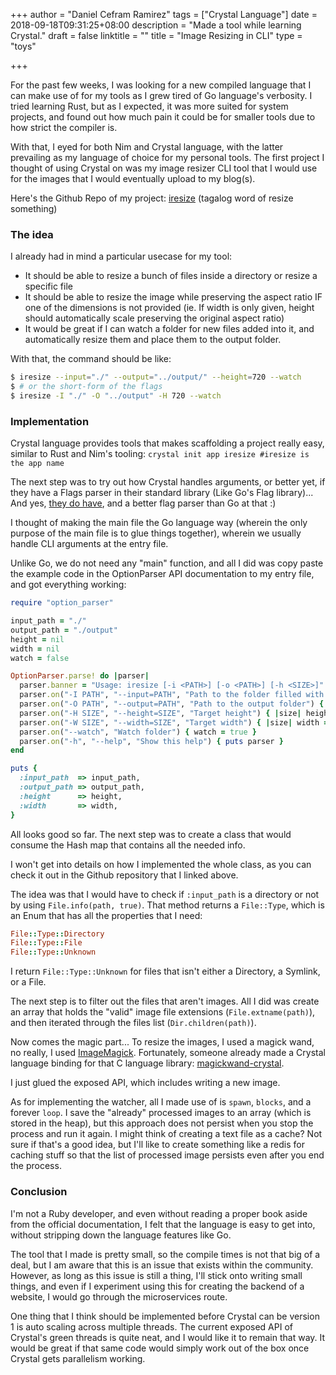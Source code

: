 +++
author = "Daniel Cefram Ramirez"
tags = ["Crystal Language"]
date = 2018-09-18T09:31:25+08:00
description = "Made a tool while learning Crystal."
draft = false
linktitle = ""
title = "Image Resizing in CLI"
type = "toys"

+++

For the past few weeks, I was looking for a new compiled language that I can make use of for my tools as I grew tired of Go language's verbosity. I tried learning Rust, but as I expected, it was more suited for system projects, and found out how much pain it could be for smaller tools due to how strict the compiler is.

With that, I eyed for both Nim and Crystal language, with the latter prevailing as my language of choice for my personal tools. The first project I thought of using Crystal on was my image resizer CLI tool that I would use for the images that I would eventually upload to my blog(s).

Here's the Github Repo of my project: [iresize](https://github.com/dcefram/iresize) (tagalog word of resize something)

### The idea

I already had in mind a particular usecase for my tool:

- It should be able to resize a bunch of files inside a directory or resize a specific file
- It should be able to resize the image while preserving the aspect ratio IF one of the dimensions is not provided (ie. If width is only given, height should automatically scale preserving the original aspect ratio)
- It would be great if I can watch a folder for new files added into it, and automatically resize them and place them to the output folder.

With that, the command should be like:

```bash
$ iresize --input="./" --output="../output/" --height=720 --watch
$ # or the short-form of the flags
$ iresize -I "./" -O "../output" -H 720 --watch
```

### Implementation

Crystal language provides tools that makes scaffolding a project really easy, similar to Rust and Nim's tooling: `crystal init app iresize #iresize is the app name`

The next step was to try out how Crystal handles arguments, or better yet, if they have a Flags parser in their standard library (Like Go's Flag library)... And yes, [they do have](https://crystal-lang.org/api/0.26.1/OptionParser.html), and a better flag parser than Go at that :)

I thought of making the main file the Go language way (wherein the only purpose of the main file is to glue things together), wherein we usually handle CLI arguments at the entry file.

Unlike Go, we do not need any "main" function, and all I did was copy paste the example code in the OptionParser API documentation to my entry file, and got everything working:

```ruby
require "option_parser"

input_path = "./"
output_path = "./output"
height = nil
width = nil
watch = false

OptionParser.parse! do |parser|
  parser.banner = "Usage: iresize [-i <PATH>] [-o <PATH>] [-h <SIZE>]"
  parser.on("-I PATH", "--input=PATH", "Path to the folder filled with images, or Path to the target image") { |path| input_path = path }
  parser.on("-O PATH", "--output=PATH", "Path to the output folder") { |path| output_path = path }
  parser.on("-H SIZE", "--height=SIZE", "Target height") { |size| height = size }
  parser.on("-W SIZE", "--width=SIZE", "Target width") { |size| width = size }
  parser.on("--watch", "Watch folder") { watch = true }
  parser.on("-h", "--help", "Show this help") { puts parser }
end

puts {
  :input_path  => input_path,
  :output_path => output_path,
  :height      => height,
  :width       => width,
}
```

All looks good so far. The next step was to create a class that would consume the Hash map that contains all the needed info.

I won't get into details on how I implemented the whole class, as you can check it out in the Github repository that I linked above.

The idea was that I would have to check if `:input_path` is a directory or not by using `File.info(path, true)`. That method returns a `File::Type`, which is an Enum that has all the properties that I need:

```ruby
File::Type::Directory
File::Type::File
File::Type::Unknown
```

I return `File::Type::Unknown` for files that isn't either a Directory, a Symlink, or a File.

The next step is to filter out the files that aren't images. All I did was create an array that holds the "valid" image file extensions (`File.extname(path)`), and then iterated through the files list (`Dir.children(path)`).

Now comes the magic part... To resize the images, I used a magick wand, no really, I used [ImageMagick](https://www.imagemagick.org/api/magick-image.php). Fortunately, someone already made a Crystal language binding for that C language library: [magickwand-crystal](https://github.com/blocknotes/magickwand-crystal).

I just glued the exposed API, which includes writing a new image.

As for implementing the watcher, all I made use of is `spawn`, `blocks`, and a forever `loop`. I save the "already" processed images to an array (which is stored in the heap), but this approach does not persist when you stop the process and run it again. I might think of creating a text file as a cache? Not sure if that's a good idea, but I'll like to create something like a redis for caching stuff so that the list of processed image persists even after you end the process.

### Conclusion

I'm not a Ruby developer, and even without reading a proper book aside from the official documentation, I felt that the language is easy to get into, without stripping down the language features like Go.

The tool that I made is pretty small, so the compile times is not that big of a deal, but I am aware that this is an issue that exists within the community. However, as long as this issue is still a thing, I'll stick onto writing small things, and even if I experiment using this for creating the backend of a website, I would go through the microservices route.

One thing that I think should be implemented before Crystal can be version 1 is auto scaling across multiple threads. The current exposed API of Crystal's green threads is quite neat, and I would like it to remain that way. It would be great if that same code would simply work out of the box once Crystal gets parallelism working.
